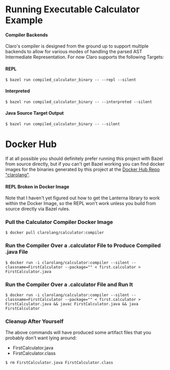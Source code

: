 # Running Executable Calculator Example

#### Compiler Backends
Claro's compiler is designed from the ground up to support multiple backends to allow for various modes of handling the parsed AST Intermediate Representation. For now Claro supports the following Targets:

#### REPL
`$ bazel run compiled_calculator_binary -- --repl --silent`

#### Interpreted
`$ bazel run compiled_calculator_binary -- --interpreted --silent`

#### Java Source Target Output
`$ bazel run compiled_calculator_binary -- --silent`


# Docker Hub

If at all possible you should definitely prefer running this project with Bazel from source directly, but if you can't get Bazel working you can find docker images for the binaries generated by this project at the [Docker Hub Repo "clarolang"](https://hub.docker.com/repository/docker/clarolang/calculator).

#### REPL Broken in Docker Image
Note that I haven't yet figured out how to get the Lanterna library to work within the Docker Image, so the REPL won't work unless you build from source directly via Bazel rules.

### Pull the Calculator Compiler Docker Image

`$ docker pull clarolang/calculator:compiler`

### Run the Compiler Over a .calculator File to Produce Compiled .java File

`$ docker run -i clarolang/calculator:compiler --silent --classname=FirstCalculator --package="" < first.calculator > FirstCalculator.java`

### Run the Compiler Over a .calculator File and Run It

`$ docker run -i clarolang/calculator:compiler --silent --classname=FirstCalculator --package="" < first.calculator > FirstCalculator.java && javac FirstCalculator.java && java FirstCalculator`

### Cleanup After Yourself

The above commands will have produced some artifact files that you probably don't want lying around:
- FirstCalculator.java
- FirstCalculator.class

`$ rm FirstCalculator.java FirstCalculator.class`
